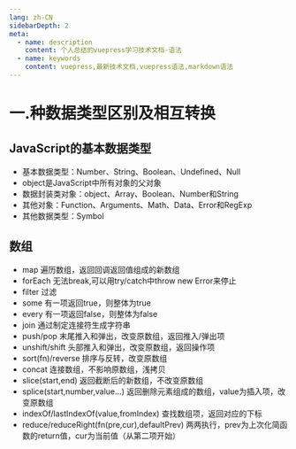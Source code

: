 ```yaml
---
lang: zh-CN
sidebarDepth: 2
meta:
  - name: description
    content: 个人总结的vuepress学习技术文档-语法
  - name: keywords
    content: vuepress,最新技术文档,vuepress语法,markdown语法
---
```

# 一.种数据类型区别及相互转换
## JavaScript的基本数据类型

- 基本数据类型：Number、String、Boolean、Undefined、Null
- object是JavaScript中所有对象的父对象
- 数据封装类对象：object、Array、Boolean、Number和String
- 其他对象：Function、Arguments、Math、Data、Error和RegExp
- 其他数据类型：Symbol
## 数组
- map
遍历数组，返回回调返回值组成的新数组
- forEach
无法break,可以用try/catch中throw new Error来停止
- filter
过滤
- some
有一项返回true，则整体为true
- every
有一项返回false，则整体为false
- join
通过制定连接符生成字符串
- push/pop
末尾推入和弹出，改变原数组，返回推入/弹出项
- unshift/shift
头部推入和弹出，改变原数组，返回操作项
- sort(fn)/reverse
排序与反转，改变原数组
- concat
连接数组，不影响原数组，浅拷贝
- slice(start,end)
返回截断后的新数组，不改变原数组
- splice(start,number,value...)
返回删除元素组成的数组，value为插入项，改变原数组
- indexOf/lastIndexOf(value,fromIndex)
查找数组项，返回对应的下标
- reduce/reduceRight(fn(pre,cur),defaultPrev)
两两执行，prev为上次化简函数的return值，cur为当前值（从第二项开始）